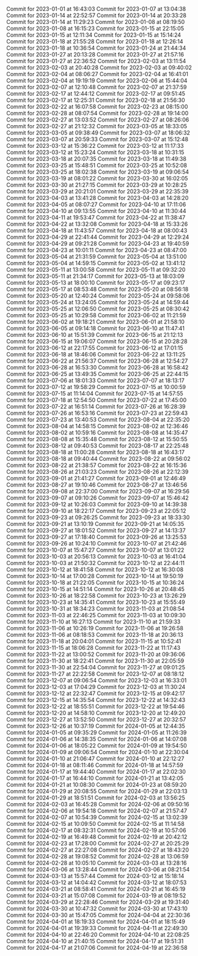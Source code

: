 Commit for 2023-01-01 at 16:43:03
Commit for 2023-01-07 at 13:04:38
Commit for 2023-01-14 at 22:52:57
Commit for 2023-01-14 at 20:33:28
Commit for 2023-01-14 at 11:29:23
Commit for 2023-01-08 at 08:19:50
Commit for 2023-01-08 at 16:15:23
Commit for 2023-01-15 at 22:15:05
Commit for 2023-01-15 at 12:11:34
Commit for 2023-01-15 at 15:14:24
Commit for 2023-01-18 at 21:55:28
Commit for 2023-01-18 at 12:26:14
Commit for 2023-01-18 at 10:36:54
Commit for 2023-01-24 at 21:44:34
Commit for 2023-01-27 at 20:13:28
Commit for 2023-01-27 at 21:57:16
Commit for 2023-01-27 at 22:36:52
Commit for 2023-02-03 at 13:11:54
Commit for 2023-02-03 at 20:40:28
Commit for 2023-02-03 at 09:40:02
Commit for 2023-02-04 at 08:06:27
Commit for 2023-02-04 at 16:41:01
Commit for 2023-02-04 at 19:19:19
Commit for 2023-02-06 at 15:44:04
Commit for 2023-02-07 at 12:10:48
Commit for 2023-02-07 at 21:37:59
Commit for 2023-02-17 at 12:44:12
Commit for 2023-02-17 at 09:51:45
Commit for 2023-02-17 at 12:25:31
Commit for 2023-02-18 at 21:56:30
Commit for 2023-02-22 at 16:07:58
Commit for 2023-02-23 at 08:15:00
Commit for 2023-02-28 at 08:07:54
Commit for 2023-02-28 at 19:14:00
Commit for 2023-02-27 at 13:03:52
Commit for 2023-02-27 at 08:26:06
Commit for 2023-02-27 at 21:12:32
Commit for 2023-03-05 at 18:33:05
Commit for 2023-03-05 at 09:38:49
Commit for 2023-03-07 at 18:06:32
Commit for 2023-03-07 at 20:59:33
Commit for 2023-03-07 at 15:12:48
Commit for 2023-03-12 at 15:36:22
Commit for 2023-03-12 at 11:17:33
Commit for 2023-03-12 at 15:23:24
Commit for 2023-03-18 at 10:31:15
Commit for 2023-03-18 at 20:07:35
Commit for 2023-03-18 at 11:49:38
Commit for 2023-03-25 at 15:48:51
Commit for 2023-03-25 at 10:52:08
Commit for 2023-03-25 at 18:02:38
Commit for 2023-03-19 at 09:06:54
Commit for 2023-03-19 at 08:01:22
Commit for 2023-03-30 at 16:02:05
Commit for 2023-03-30 at 21:27:15
Commit for 2023-03-29 at 10:28:25
Commit for 2023-03-29 at 20:21:01
Commit for 2023-03-29 at 22:35:39
Commit for 2023-04-03 at 13:41:28
Commit for 2023-04-03 at 14:28:20
Commit for 2023-04-05 at 08:07:27
Commit for 2023-04-10 at 17:11:06
Commit for 2023-04-10 at 09:13:55
Commit for 2023-04-10 at 11:30:44
Commit for 2023-04-11 at 19:53:47
Commit for 2023-04-22 at 11:38:47
Commit for 2023-04-22 at 13:32:08
Commit for 2023-04-18 at 15:33:26
Commit for 2023-04-18 at 11:43:57
Commit for 2023-04-18 at 08:00:43
Commit for 2023-04-29 at 22:41:44
Commit for 2023-04-29 at 12:29:24
Commit for 2023-04-29 at 09:21:28
Commit for 2023-04-23 at 19:40:59
Commit for 2023-04-23 at 10:01:11
Commit for 2023-04-23 at 08:47:00
Commit for 2023-05-04 at 21:31:59
Commit for 2023-05-04 at 13:51:00
Commit for 2023-05-04 at 14:59:15
Commit for 2023-05-02 at 13:41:12
Commit for 2023-05-11 at 13:00:58
Commit for 2023-05-11 at 09:32:20
Commit for 2023-05-11 at 21:34:17
Commit for 2023-05-13 at 18:03:09
Commit for 2023-05-13 at 18:00:10
Commit for 2023-05-17 at 09:23:17
Commit for 2023-05-17 at 08:53:48
Commit for 2023-05-20 at 08:56:18
Commit for 2023-05-20 at 12:40:24
Commit for 2023-05-24 at 09:58:06
Commit for 2023-05-24 at 13:24:05
Commit for 2023-05-24 at 14:59:44
Commit for 2023-05-25 at 12:06:50
Commit for 2023-05-25 at 08:30:42
Commit for 2023-05-25 at 10:29:58
Commit for 2023-06-02 at 11:21:59
Commit for 2023-06-02 at 19:18:21
Commit for 2023-06-01 at 21:58:10
Commit for 2023-06-05 at 09:14:18
Commit for 2023-06-10 at 11:47:41
Commit for 2023-06-10 at 15:51:39
Commit for 2023-06-15 at 21:12:13
Commit for 2023-06-15 at 19:06:07
Commit for 2023-06-15 at 20:28:28
Commit for 2023-06-12 at 22:17:55
Commit for 2023-06-12 at 17:01:15
Commit for 2023-06-18 at 18:46:06
Commit for 2023-06-22 at 13:11:25
Commit for 2023-06-22 at 21:56:37
Commit for 2023-06-28 at 12:54:27
Commit for 2023-06-28 at 16:53:30
Commit for 2023-06-28 at 16:58:42
Commit for 2023-06-25 at 13:49:35
Commit for 2023-06-25 at 22:44:15
Commit for 2023-07-06 at 18:01:33
Commit for 2023-07-07 at 18:13:17
Commit for 2023-07-12 at 19:58:29
Commit for 2023-07-15 at 10:00:59
Commit for 2023-07-15 at 11:14:04
Commit for 2023-07-15 at 14:57:55
Commit for 2023-07-18 at 12:54:50
Commit for 2023-07-22 at 17:45:00
Commit for 2023-07-22 at 16:51:14
Commit for 2023-07-26 at 16:28:39
Commit for 2023-07-26 at 16:53:16
Commit for 2023-07-23 at 22:59:43
Commit for 2023-07-23 at 13:40:53
Commit for 2023-08-04 at 22:35:20
Commit for 2023-08-04 at 14:58:15
Commit for 2023-08-02 at 12:36:46
Commit for 2023-08-02 at 10:59:16
Commit for 2023-08-08 at 14:35:47
Commit for 2023-08-08 at 15:35:48
Commit for 2023-08-12 at 15:50:55
Commit for 2023-08-12 at 09:40:53
Commit for 2023-08-17 at 22:25:48
Commit for 2023-08-18 at 11:00:28
Commit for 2023-08-18 at 16:43:17
Commit for 2023-08-18 at 09:40:44
Commit for 2023-08-22 at 09:56:02
Commit for 2023-08-22 at 21:38:57
Commit for 2023-08-22 at 16:15:36
Commit for 2023-08-26 at 21:03:23
Commit for 2023-08-26 at 22:12:39
Commit for 2023-09-01 at 21:41:27
Commit for 2023-09-01 at 12:46:49
Commit for 2023-08-27 at 19:10:46
Commit for 2023-08-27 at 13:46:56
Commit for 2023-09-08 at 22:37:00
Commit for 2023-09-07 at 16:29:56
Commit for 2023-09-07 at 09:10:26
Commit for 2023-09-07 at 15:46:42
Commit for 2023-09-12 at 10:26:03
Commit for 2023-09-10 at 14:39:38
Commit for 2023-09-10 at 18:22:17
Commit for 2023-09-23 at 22:05:12
Commit for 2023-09-23 at 09:26:25
Commit for 2023-09-23 at 18:33:30
Commit for 2023-09-21 at 13:10:19
Commit for 2023-09-21 at 14:05:35
Commit for 2023-09-27 at 18:01:52
Commit for 2023-09-27 at 14:13:37
Commit for 2023-09-27 at 17:18:40
Commit for 2023-09-26 at 13:25:53
Commit for 2023-09-26 at 10:24:10
Commit for 2023-10-07 at 21:42:46
Commit for 2023-10-07 at 15:47:27
Commit for 2023-10-07 at 13:01:22
Commit for 2023-10-03 at 20:56:13
Commit for 2023-10-03 at 16:41:04
Commit for 2023-10-03 at 21:50:32
Commit for 2023-10-12 at 22:44:11
Commit for 2023-10-12 at 18:41:58
Commit for 2023-10-12 at 16:30:08
Commit for 2023-10-14 at 17:00:28
Commit for 2023-10-14 at 19:50:19
Commit for 2023-10-18 at 21:22:05
Commit for 2023-10-15 at 10:36:24
Commit for 2023-10-15 at 14:51:14
Commit for 2023-10-26 at 20:48:45
Commit for 2023-10-26 at 18:22:58
Commit for 2023-10-23 at 13:26:29
Commit for 2023-10-23 at 14:35:41
Commit for 2023-10-23 at 15:55:49
Commit for 2023-10-31 at 18:34:23
Commit for 2023-11-03 at 21:08:54
Commit for 2023-11-03 at 22:46:25
Commit for 2023-11-03 at 10:09:30
Commit for 2023-11-10 at 16:27:13
Commit for 2023-11-10 at 21:59:33
Commit for 2023-11-06 at 10:26:19
Commit for 2023-11-06 at 19:26:58
Commit for 2023-11-06 at 08:18:53
Commit for 2023-11-18 at 20:36:13
Commit for 2023-11-18 at 20:04:01
Commit for 2023-11-15 at 10:52:41
Commit for 2023-11-15 at 18:06:28
Commit for 2023-11-22 at 11:17:43
Commit for 2023-11-22 at 13:00:52
Commit for 2023-11-20 at 09:36:06
Commit for 2023-11-30 at 18:22:41
Commit for 2023-11-30 at 22:05:59
Commit for 2023-11-30 at 22:54:04
Commit for 2023-11-27 at 09:01:25
Commit for 2023-11-27 at 22:22:58
Commit for 2023-12-07 at 08:18:12
Commit for 2023-12-07 at 09:06:54
Commit for 2023-12-03 at 16:33:01
Commit for 2023-12-03 at 17:04:29
Commit for 2023-12-03 at 11:30:24
Commit for 2023-12-12 at 22:32:47
Commit for 2023-12-15 at 09:42:17
Commit for 2023-12-15 at 14:35:54
Commit for 2023-12-22 at 14:32:43
Commit for 2023-12-22 at 18:55:51
Commit for 2023-12-22 at 19:54:46
Commit for 2023-12-20 at 14:58:10
Commit for 2023-12-20 at 12:49:20
Commit for 2023-12-27 at 13:52:50
Commit for 2023-12-27 at 20:32:57
Commit for 2023-12-26 at 10:37:19
Commit for 2024-01-05 at 12:44:35
Commit for 2024-01-05 at 09:35:29
Commit for 2024-01-05 at 11:26:39
Commit for 2024-01-06 at 14:38:35
Commit for 2024-01-06 at 14:07:08
Commit for 2024-01-06 at 18:05:22
Commit for 2024-01-09 at 19:54:50
Commit for 2024-01-09 at 09:06:54
Commit for 2024-01-10 at 22:30:04
Commit for 2024-01-10 at 21:06:47
Commit for 2024-01-10 at 22:12:27
Commit for 2024-01-18 at 08:11:46
Commit for 2024-01-18 at 14:57:59
Commit for 2024-01-17 at 19:44:40
Commit for 2024-01-17 at 22:02:30
Commit for 2024-01-17 at 16:44:10
Commit for 2024-01-21 at 13:42:05
Commit for 2024-01-21 at 10:08:30
Commit for 2024-01-23 at 08:59:20
Commit for 2024-01-29 at 20:08:55
Commit for 2024-01-29 at 22:03:13
Commit for 2024-01-29 at 18:51:51
Commit for 2024-02-03 at 13:56:25
Commit for 2024-02-03 at 16:45:28
Commit for 2024-02-06 at 09:50:16
Commit for 2024-02-06 at 19:54:18
Commit for 2024-02-07 at 21:57:47
Commit for 2024-02-07 at 10:54:39
Commit for 2024-02-15 at 13:02:39
Commit for 2024-02-15 at 10:09:50
Commit for 2024-02-15 at 11:14:58
Commit for 2024-02-17 at 08:32:31
Commit for 2024-02-19 at 10:57:06
Commit for 2024-02-19 at 16:49:48
Commit for 2024-02-19 at 20:42:12
Commit for 2024-02-23 at 17:28:00
Commit for 2024-02-27 at 20:25:29
Commit for 2024-02-27 at 22:27:08
Commit for 2024-02-27 at 18:43:20
Commit for 2024-02-28 at 19:08:52
Commit for 2024-02-28 at 13:06:59
Commit for 2024-02-28 at 10:05:10
Commit for 2024-03-03 at 13:28:16
Commit for 2024-03-06 at 13:28:44
Commit for 2024-03-06 at 08:21:54
Commit for 2024-03-13 at 15:57:44
Commit for 2024-03-12 at 15:18:14
Commit for 2024-03-12 at 14:04:42
Commit for 2024-03-12 at 18:07:53
Commit for 2024-03-21 at 08:58:41
Commit for 2024-03-21 at 16:45:19
Commit for 2024-03-21 at 15:07:08
Commit for 2024-03-19 at 08:19:52
Commit for 2024-03-29 at 22:28:46
Commit for 2024-03-29 at 19:31:40
Commit for 2024-03-30 at 10:47:32
Commit for 2024-03-30 at 17:43:10
Commit for 2024-03-30 at 15:47:05
Commit for 2024-04-04 at 22:30:36
Commit for 2024-04-01 at 18:19:33
Commit for 2024-04-01 at 18:15:49
Commit for 2024-04-01 at 19:39:33
Commit for 2024-04-11 at 22:49:30
Commit for 2024-04-10 at 22:46:20
Commit for 2024-04-10 at 22:08:25
Commit for 2024-04-10 at 21:40:15
Commit for 2024-04-17 at 19:51:31
Commit for 2024-04-17 at 21:07:06
Commit for 2024-04-19 at 22:36:58
